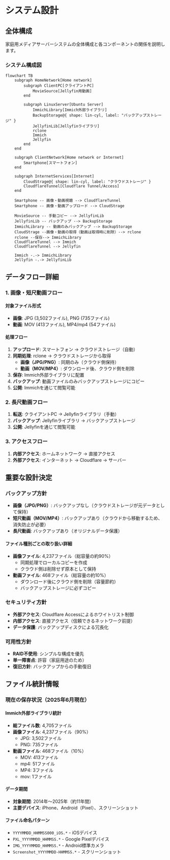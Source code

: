 # システム設計

## 全体構成

家庭用メディアサーバーシステムの全体構成と各コンポーネントの関係を説明します。

### システム構成図

```mermaid
flowchart TB
    subgraph HomeNetwork[Home network]
        subgraph ClientPC[クライアントPC]
            MovieSource[Jellyfin用動画]
        end

        subgraph LinuxServer[Ubuntu Server]
            ImmichLibrary[Immich外部ライブラリ]
            BackupStorage@{ shape: lin-cyl, label: "バックアップストレージ" }
            JellyfinLib[Jellyfinライブラリ]
            rclone
            Immich
            Jellyfin
        end
    end

    subgraph ClientNetwork[Home network or Internet]
        Smartphone[スマートフォン]
    end

    subgraph InternetServices[Internet]
        CloudStrage@{ shape: lin-cyl, label: "クラウドストレージ" }
        CloudflareTunnel[Cloudflare Tunnel/Access]
    end
 
    Smartphone -- 画像・動画視聴 --> CloudflareTunnel
    Smartphone -- 画像・動画アップロード --> CloudStrage

    MovieSource -- 手動コピー --> JellyfinLib
    JellyfinLib -- バックアップ --> BackupStorage
    ImmichLibrary -- 動画のみバックアップ --> BackupStorage
    CloudStrage --画像・動画の取得（動画は取得時に削除）--> rclone
    rclone --保存--> ImmichLibrary
    CloudflareTunnel --> Immich
    CloudflareTunnel --> Jellyfin

    Immich -.-> ImmichLibrary
    Jellyfin -.-> JellyfinLib
```

## データフロー詳細

### 1. 画像・短尺動画フロー

#### 対象ファイル形式
- **画像**: JPG (3,502ファイル), PNG (735ファイル) 
- **動画**: MOV (413ファイル), MP4/mp4 (54ファイル)

#### 処理フロー
1. **アップロード**: スマートフォン → クラウドストレージ（自動）
2. **同期処理**: rclone → クラウドストレージから取得
   - **画像（JPG/PNG）**: 同期のみ（クラウド側保持）
   - **動画（MOV/MP4）**: ダウンロード後、クラウド側を削除
3. **保存**: Immich外部ライブラリに配置
4. **バックアップ**: 動画ファイルのみバックアップストレージにコピー
5. **公開**: Immichを通じて閲覧可能

### 2. 長尺動画フロー

1. **転送**: クライアントPC → Jellyfinライブラリ（手動）
2. **バックアップ**: Jellyfinライブラリ → バックアップストレージ
3. **公開**: Jellyfinを通じて閲覧可能

### 3. アクセスフロー

1. **内部アクセス**: ホームネットワーク → 直接アクセス
2. **外部アクセス**: インターネット → Cloudflare → サーバー

## 重要な設計決定

### バックアップ方針

- **画像（JPG/PNG）**: バックアップなし（クラウドストレージが元データとして保持）
- **短尺動画（MOV/MP4）**: バックアップあり（クラウドから移動するため、消失防止が必要）
- **長尺動画**: バックアップあり（オリジナルデータ保護）

#### ファイル種別ごとの取り扱い詳細
- **画像ファイル**: 4,237ファイル（総容量の約90%）
  - 同期処理でローカルコピーを作成
  - クラウド側は削除せず原本として保持
- **動画ファイル**: 468ファイル（総容量の約10%）
  - ダウンロード後にクラウド側を削除（容量節約）
  - バックアップストレージに必ずコピー

### セキュリティ方針

- **外部アクセス**: Cloudflare Accessによるホワイトリスト制御
- **内部アクセス**: 直接アクセス（信頼できるネットワーク前提）
- **データ保護**: バックアップディスクによる冗長化

### 可用性方針

- **RAID不使用**: シンプルな構成を優先
- **単一障害点**: 許容（家庭用途のため）
- **復旧方針**: バックアップからの手動復旧

## ファイル統計情報

### 現在の保存状況（2025年6月現在）

#### Immich外部ライブラリ統計
- **総ファイル数**: 4,705ファイル
- **画像ファイル**: 4,237ファイル（90%）
  - JPG: 3,502ファイル
  - PNG: 735ファイル
- **動画ファイル**: 468ファイル（10%）
  - MOV: 413ファイル
  - mp4: 51ファイル
  - MP4: 3ファイル
  - mov: 1ファイル

#### データ期間
- **対象期間**: 2014年〜2025年（約11年間）
- **主要デバイス**: iPhone、Android（Pixel）、スクリーンショット

#### ファイル命名パターン
- `YYYYMMDD_HHMMSS000_iOS.*` - iOSデバイス
- `PXL_YYYYMMDD_HHMMSS.*` - Google Pixelデバイス
- `IMG_YYYYMMDD_HHMMSS.*` - Android標準カメラ
- `Screenshot_YYYYMMDD-HHMMSS.*` - スクリーンショット

